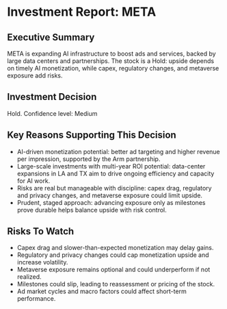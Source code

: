 # Investment Report: META
## Executive Summary
META is expanding AI infrastructure to boost ads and services, backed by large data centers and partnerships. The stock is a Hold: upside depends on timely AI monetization, while capex, regulatory changes, and metaverse exposure add risks.

## Investment Decision
Hold. Confidence level: Medium

## Key Reasons Supporting This Decision
- AI-driven monetization potential: better ad targeting and higher revenue per impression, supported by the Arm partnership.
- Large-scale investments with multi-year ROI potential: data-center expansions in LA and TX aim to drive ongoing efficiency and capacity for AI work.
- Risks are real but manageable with discipline: capex drag, regulatory and privacy changes, and metaverse exposure could limit upside.
- Prudent, staged approach: advancing exposure only as milestones prove durable helps balance upside with risk control.

## Risks To Watch
- Capex drag and slower-than-expected monetization may delay gains.
- Regulatory and privacy changes could cap monetization upside and increase volatility.
- Metaverse exposure remains optional and could underperform if not realized.
- Milestones could slip, leading to reassessment or pricing of the stock.
- Ad market cycles and macro factors could affect short-term performance.